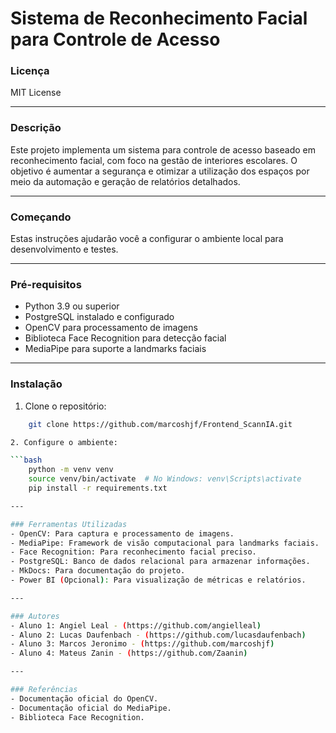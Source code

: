 # Sistema de Reconhecimento Facial para Controle de Acesso

### Licença
MIT License

---

### Descrição

Este projeto implementa um sistema para controle de acesso baseado em reconhecimento facial, com foco na gestão de interiores escolares. O objetivo é aumentar a segurança e otimizar a utilização dos espaços por meio da automação e geração de relatórios detalhados.

---

### Começando
Estas instruções ajudarão você a configurar o ambiente local para desenvolvimento e testes.

---

### Pré-requisitos
- Python 3.9 ou superior  
- PostgreSQL instalado e configurado  
- OpenCV para processamento de imagens  
- Biblioteca Face Recognition para detecção facial  
- MediaPipe para suporte a landmarks faciais  

---

### Instalação
1. Clone o repositório:

```bash
    git clone https://github.com/marcoshjf/Frontend_ScannIA.git

2. Configure o ambiente:

```bash
    python -m venv venv
    source venv/bin/activate  # No Windows: venv\Scripts\activate
    pip install -r requirements.txt

---

### Ferramentas Utilizadas
- OpenCV: Para captura e processamento de imagens.
- MediaPipe: Framework de visão computacional para landmarks faciais.
- Face Recognition: Para reconhecimento facial preciso.
- PostgreSQL: Banco de dados relacional para armazenar informações.
- MkDocs: Para documentação do projeto.
- Power BI (Opcional): Para visualização de métricas e relatórios.

---

### Autores
- Aluno 1: Angiel Leal - (https://github.com/angielleal)
- Aluno 2: Lucas Daufenbach - (https://github.com/lucasdaufenbach)
- Aluno 3: Marcos Jeronimo - (https://github.com/marcoshjf)
- Aluno 4: Mateus Zanin - (https://github.com/Zaanin)

---

### Referências
- Documentação oficial do OpenCV.
- Documentação oficial do MediaPipe.
- Biblioteca Face Recognition.
